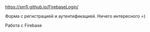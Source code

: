 https://sm1l.github.io/FirebaseLogin/

Форма с регистрацией и аутентификацией. Ничего интересного =)

Работа с Firebase

